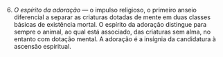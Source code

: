 ﻿6. <em>O espírito da adoração —</em> o impulso religioso, o primeiro anseio diferencial a separar as criaturas dotadas de mente em duas classes básicas de existência mortal. O espírito da adoração distingue para sempre o animal, ao qual está associado, das criaturas sem alma, no entanto com dotação mental. A adoração é a insígnia da candidatura à ascensão espiritual.